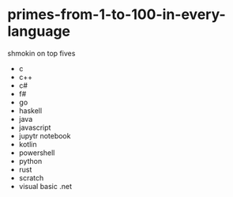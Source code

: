 # primes-from-1-to-100-in-every-language
shmokin on top fives
- c
- c++
- c#
- f#
- go
- haskell
- java
- javascript
- jupytr notebook
- kotlin
- powershell
- python
- rust
- scratch
- visual basic .net